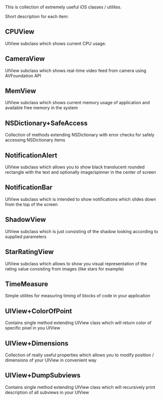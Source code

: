 This is collection of extremely useful iOS classes / utilites.

Short description for each item:


CPUView
-------
UIView subclass which shows current CPU usage.

CameraView
----------
UIView subclass which shows real-time video feed from camera using AVFoundation API

MemView
-------
UIView subclass which shows current memory usage of application and available free memory in the system

NSDictionary+SafeAccess
-----------------------
Collection of methods extending NSDictionary with error checks for safely accessing NSDictionary items

NotificationAlert
-----------------
UIView subclass which allows you to show black translucent rounded rectangle with the text and optionally image/spinner in the center of screen

NotificationBar
---------------
UIView subclass which is intended to show notifications which slides down from the top of the screen

ShadowView
----------
UIView subclass which is just consisting of the shadow looking according to supplied parameters

StarRatingView
--------------
UIView subclass which allows to show you visual representation of the rating value consisting from images (like stars for example)

TimeMeasure
-----------
Simple utilites for measuring timing of blocks of code in your application

UIView+ColorOfPoint
-------------------
Contains single method extending UIView class which will return color of specific pixel in you UIView

UIView+Dimensions
-----------------
Collection of really useful properties which allows you to modify position / dimensions of your UIView in convenient way

UIView+DumpSubviews
-------------------
Contains single method extending UIView class which will recursively print description of all subviews in your UIView
